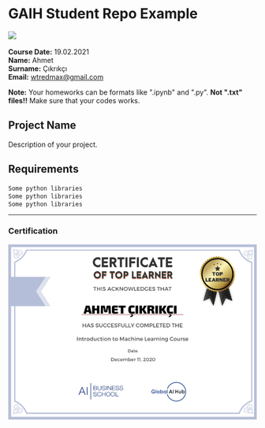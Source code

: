 # GAIH Student Repo Example
![](img/logo.png)

**Course Date:** 19.02.2021  
**Name:** Ahmet  
**Surname:** Çıkrıkçı  
**Email:** wtredmax@gmail.com  

**Note:** Your homeworks can be formats like ".ipynb" and ".py". **Not ".txt" files!!** Make sure that your codes works.  

## Project Name
Description of your project.

## Requirements
```
Some python libraries
Some python libraries
Some python libraries
```
---

### Certification
![](img/certificate_exx.png)

